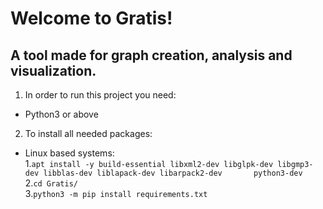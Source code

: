 # Welcome to Gratis!

## A tool made for graph creation, analysis and visualization.


1. In order to run this project you need:
 * Python3 or above

2. To install all needed packages:
 - Linux based systems:  
  1.`apt install -y build-essential libxml2-dev libglpk-dev libgmp3-dev libblas-dev liblapack-dev libarpack2-dev       python3-dev`  
  2.`cd Gratis/`  
  3.`python3 -m pip install requirements.txt`
